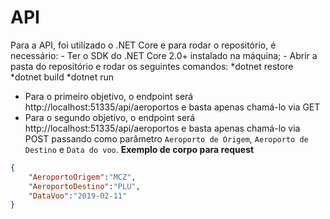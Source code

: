 # API 
Para a API, foi utilizado o .NET Core e para rodar o repositório, é necessário:
	- Ter o SDK do .NET Core 2.0+ instalado na máquina;
	- Abrir a pasta do repositório e rodar os seguintes comandos:
		*dotnet restore
		*dotnet build
		*dotnet run

- Para o primeiro objetivo, o endpoint será http://localhost:51335/api/aeroportos e basta apenas chamá-lo via GET
- Para o segundo objetivo, o endpoint será http://localhost:51335/api/aeroportos e basta apenas chamá-lo via POST passando como parâmetro `Aeroporto de Origem`, `Aeroporto de Destino` e `Data do voo`.
**Exemplo de corpo para request**
```json
{
	"AeroportoOrigem":"MCZ",
	"AeroportoDestino":"PLU",
	"DataVoo":"2019-02-11"
}
```